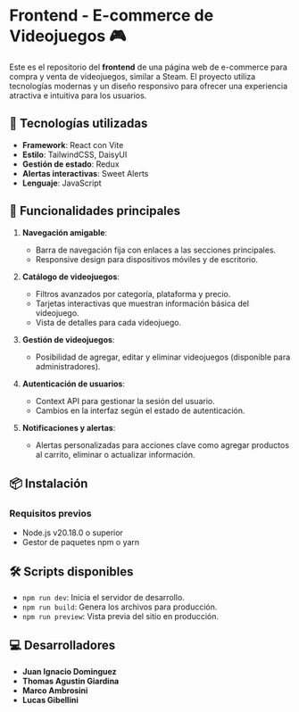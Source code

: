 
# Frontend - E-commerce de Videojuegos 🎮

Este es el repositorio del **frontend** de una página web de e-commerce para compra y venta de videojuegos, similar a Steam. El proyecto utiliza tecnologías modernas y un diseño responsivo para ofrecer una experiencia atractiva e intuitiva para los usuarios.

## 🚀 Tecnologías utilizadas

- **Framework**: React con Vite
- **Estilo**: TailwindCSS, DaisyUI
- **Gestión de estado**: Redux
- **Alertas interactivas**: Sweet Alerts
- **Lenguaje**: JavaScript


## 📜 Funcionalidades principales

1. **Navegación amigable**:
   - Barra de navegación fija con enlaces a las secciones principales.
   - Responsive design para dispositivos móviles y de escritorio.

2. **Catálogo de videojuegos**:
   - Filtros avanzados por categoría, plataforma y precio.
   - Tarjetas interactivas que muestran información básica del videojuego.
   - Vista de detalles para cada videojuego.

3. **Gestión de videojuegos**:
   - Posibilidad de agregar, editar y eliminar videojuegos (disponible para administradores).

4. **Autenticación de usuarios**:
   - Context API para gestionar la sesión del usuario.
   - Cambios en la interfaz según el estado de autenticación.

5. **Notificaciones y alertas**:
   - Alertas personalizadas para acciones clave como agregar productos al carrito, eliminar o actualizar información.

## 📦 Instalación

### Requisitos previos
- Node.js v20.18.0 o superior
- Gestor de paquetes npm o yarn

## 🛠️ Scripts disponibles

- `npm run dev`: Inicia el servidor de desarrollo.
- `npm run build`: Genera los archivos para producción.
- `npm run preview`: Vista previa del sitio en producción.


## 💻 Desarrolladores

- **Juan Ignacio Dominguez** 
- **Thomas Agustin Giardina** 
- **Marco Ambrosini**
- **Lucas Gibellini** 
